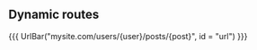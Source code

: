 ## <span data-id="title">Dynamic routes</span>

{{{ UrlBar("mysite.com/users/{user}/posts/{post}", id = "url") }}}
